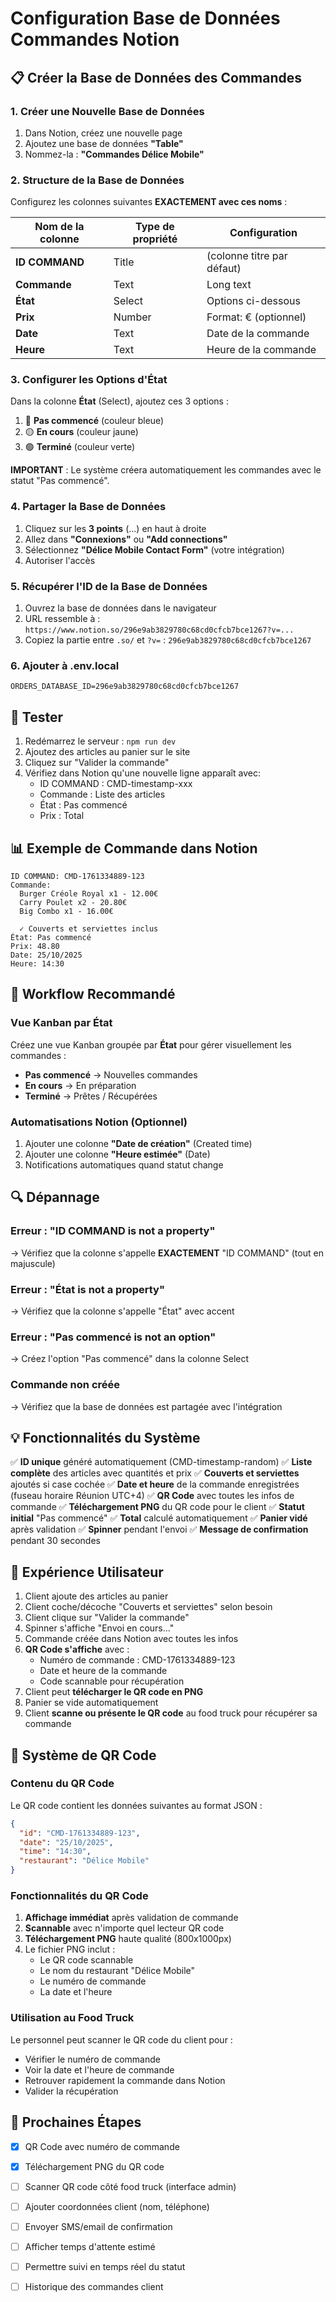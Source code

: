 # Configuration Base de Données Commandes Notion

## 📋 Créer la Base de Données des Commandes

### 1. Créer une Nouvelle Base de Données

1. Dans Notion, créez une nouvelle page
2. Ajoutez une base de données **"Table"**
3. Nommez-la : **"Commandes Délice Mobile"**

### 2. Structure de la Base de Données

Configurez les colonnes suivantes **EXACTEMENT avec ces noms** :

| Nom de la colonne | Type de propriété | Configuration |
|-------------------|-------------------|---------------|
| **ID COMMAND** | Title | (colonne titre par défaut) |
| **Commande** | Text | Long text |
| **État** | Select | Options ci-dessous |
| **Prix** | Number | Format: € (optionnel) |
| **Date** | Text | Date de la commande |
| **Heure** | Text | Heure de la commande |

### 3. Configurer les Options d'État

Dans la colonne **État** (Select), ajoutez ces 3 options :

1. 🔵 **Pas commencé** (couleur bleue)
2. 🟡 **En cours** (couleur jaune)
3. 🟢 **Terminé** (couleur verte)

**IMPORTANT** : Le système créera automatiquement les commandes avec le statut "Pas commencé".

### 4. Partager la Base de Données

1. Cliquez sur les **3 points** (...) en haut à droite
2. Allez dans **"Connexions"** ou **"Add connections"**
3. Sélectionnez **"Délice Mobile Contact Form"** (votre intégration)
4. Autoriser l'accès

### 5. Récupérer l'ID de la Base de Données

1. Ouvrez la base de données dans le navigateur
2. URL ressemble à : `https://www.notion.so/296e9ab3829780c68cd0cfcb7bce1267?v=...`
3. Copiez la partie entre `.so/` et `?v=` : `296e9ab3829780c68cd0cfcb7bce1267`

### 6. Ajouter à .env.local

```env
ORDERS_DATABASE_ID=296e9ab3829780c68cd0cfcb7bce1267
```

## 🧪 Tester

1. Redémarrez le serveur : `npm run dev`
2. Ajoutez des articles au panier sur le site
3. Cliquez sur "Valider la commande"
4. Vérifiez dans Notion qu'une nouvelle ligne apparaît avec:
   - ID COMMAND : CMD-timestamp-xxx
   - Commande : Liste des articles
   - État : Pas commencé
   - Prix : Total

## 📊 Exemple de Commande dans Notion

```
ID COMMAND: CMD-1761334889-123
Commande:
  Burger Créole Royal x1 - 12.00€
  Carry Poulet x2 - 20.80€
  Big Combo x1 - 16.00€

  ✓ Couverts et serviettes inclus
État: Pas commencé
Prix: 48.80
Date: 25/10/2025
Heure: 14:30
```

## 🎯 Workflow Recommandé

### Vue Kanban par État

Créez une vue Kanban groupée par **État** pour gérer visuellement les commandes :

- **Pas commencé** → Nouvelles commandes
- **En cours** → En préparation
- **Terminé** → Prêtes / Récupérées

### Automatisations Notion (Optionnel)

1. Ajouter une colonne **"Date de création"** (Created time)
2. Ajouter une colonne **"Heure estimée"** (Date)
3. Notifications automatiques quand statut change

## 🔍 Dépannage

### Erreur : "ID COMMAND is not a property"

→ Vérifiez que la colonne s'appelle **EXACTEMENT** "ID COMMAND" (tout en majuscule)

### Erreur : "État is not a property"

→ Vérifiez que la colonne s'appelle "État" avec accent

### Erreur : "Pas commencé is not an option"

→ Créez l'option "Pas commencé" dans la colonne Select

### Commande non créée

→ Vérifiez que la base de données est partagée avec l'intégration

## 💡 Fonctionnalités du Système

✅ **ID unique** généré automatiquement (CMD-timestamp-random)
✅ **Liste complète** des articles avec quantités et prix
✅ **Couverts et serviettes** ajoutés si case cochée
✅ **Date et heure** de la commande enregistrées (fuseau horaire Réunion UTC+4)
✅ **QR Code** avec toutes les infos de commande
✅ **Téléchargement PNG** du QR code pour le client
✅ **Statut initial** "Pas commencé"
✅ **Total** calculé automatiquement
✅ **Panier vidé** après validation
✅ **Spinner** pendant l'envoi
✅ **Message de confirmation** pendant 30 secondes

## 📱 Expérience Utilisateur

1. Client ajoute des articles au panier
2. Client coche/décoche "Couverts et serviettes" selon besoin
3. Client clique sur "Valider la commande"
4. Spinner s'affiche "Envoi en cours..."
5. Commande créée dans Notion avec toutes les infos
6. **QR Code s'affiche** avec :
   - Numéro de commande : CMD-1761334889-123
   - Date et heure de la commande
   - Code scannable pour récupération
7. Client peut **télécharger le QR code en PNG**
8. Panier se vide automatiquement
9. Client **scanne ou présente le QR code** au food truck pour récupérer sa commande

## 📲 Système de QR Code

### Contenu du QR Code

Le QR code contient les données suivantes au format JSON :

```json
{
  "id": "CMD-1761334889-123",
  "date": "25/10/2025",
  "time": "14:30",
  "restaurant": "Délice Mobile"
}
```

### Fonctionnalités du QR Code

1. **Affichage immédiat** après validation de commande
2. **Scannable** avec n'importe quel lecteur QR code
3. **Téléchargement PNG** haute qualité (800x1000px)
4. Le fichier PNG inclut :
   - Le QR code scannable
   - Le nom du restaurant "Délice Mobile"
   - Le numéro de commande
   - La date et l'heure

### Utilisation au Food Truck

Le personnel peut scanner le QR code du client pour :
- Vérifier le numéro de commande
- Voir la date et l'heure de commande
- Retrouver rapidement la commande dans Notion
- Valider la récupération

## 🚀 Prochaines Étapes

- [x] QR Code avec numéro de commande
- [x] Téléchargement PNG du QR code
- [ ] Scanner QR code côté food truck (interface admin)
- [ ] Ajouter coordonnées client (nom, téléphone)
- [ ] Envoyer SMS/email de confirmation
- [ ] Afficher temps d'attente estimé
- [ ] Permettre suivi en temps réel du statut
- [ ] Historique des commandes client


